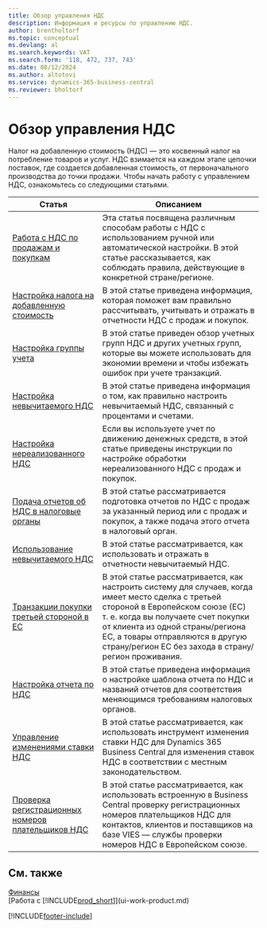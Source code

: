 ```yaml
---
title: Обзор управления НДС
description: Информация и ресурсы по управлению НДС.
author: brentholtorf
ms.topic: conceptual
ms.devlang: al
ms.search.keywords: VAT
ms.search.form: '118, 472, 737, 743'
ms.date: 08/12/2024
ms.author: altotovi
ms.service: dynamics-365-business-central
ms.reviewer: bholtorf
---
```


# Обзор управления НДС
Налог на добавленную стоимость (НДС) — это косвенный налог на потребление товаров и услуг. НДС взимается на каждом этапе цепочки поставок, где создается добавленная стоимость, от первоначального производства до точки продажи. Чтобы начать работу с управлением НДС, ознакомьтесь со следующими статьями.  

|  Статья  |  Описанием  |  
|--------|--------------|  
| [Работа с НДС по продажам и покупкам](finance-work-with-vat.md) | Эта статья посвящена различным способам работы с НДС с использованием ручной или автоматической настройки. В этой статье рассказывается, как соблюдать правила, действующие в конкретной стране/регионе.|
| [Настройка налога на добавленную стоимость](finance-setup-vat.md) | В этой статье приведена информация, которая поможет вам правильно рассчитывать, учитывать и отражать в отчетности НДС с продаж и покупок.|
| [Настройка группы учета](finance-posting-groups.md#tax-posting-groups) | В этой статье приведен обзор учетных групп НДС и других учетных групп, которые вы можете использовать для экономии времени и чтобы избежать ошибок при учете транзакций.|
| [Настройка невычитаемого НДС](finance-setup-nondeductible-vat.md) | В этой статье приведена информация о том, как правильно настроить невычитаемый НДС, связанный с процентами и счетами.|
| [Настройка нереализованного НДС](finance-setup-unrealized-vat.md) | Если вы используете учет по движению денежных средств, в этой статье приведены инструкции по настройке обработки нереализованного НДС с продаж и покупок.|
| [Подача отчетов об НДС в налоговые органы](finance-how-report-vat.md) | В этой статье рассматривается подготовка отчетов по НДС с продаж за указанный период или с продаж и покупок, а также подача этого отчета в налоговый орган.|
| [Использование невычитаемого НДС](finance-how-use-non-deductible-vat.md) | В этой статье рассматривается, как использовать и отражать в отчетности невычитаемый НДС.| 
| [Транзакции покупки третьей стороной в ЕС](finance-how-to-eu3party-trade-purchase.md) | В этой статье рассматривается, как настроить систему для случаев, когда имеет место сделка с третьей стороной в Европейском союзе (ЕС) т. е. когда вы получаете счет покупки от клиента из одной страны/региона ЕС, а товары отправляются в другую страну/регион ЕС без захода в страну/регион проживания.|  
| [Настройка отчета по НДС](finance-how-setup-vat-statement.md) | В этой статье приведена информация о настройке шаблона отчета по НДС и названий отчетов для соответствия меняющимся требованиям налоговых органов.|
| [Управление изменениями ставки НДС](finance-how-use-vat-rate-change-tool.md) | В этой статье рассматривается, как использовать инструмент изменения ставки НДС для Dynamics 365 Business Central для изменения ставок НДС в соответствии с местным законодательством.|
| [Проверка регистрационных номеров плательщиков НДС](finance-how-validate-vat-registration-number.md) | В этой статье рассматривается, как использовать встроенную в Business Central проверку регистрационных номеров плательщиков НДС для контактов, клиентов и поставщиков на базе VIES — службы проверки номеров НДС в Европейском союзе.|


## См. также  
[Финансы](finance.md)    
[Работа с [!INCLUDE[prod_short](includes/prod_short.md)]](ui-work-product.md)  


[!INCLUDE[footer-include](includes/footer-banner.md)]
